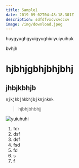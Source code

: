 ```yaml
---
title: Sample1
date: 2019-09-02T04:48:18.301Z
description: sdfdfvxcvxvccxv
image: /img/download.jpeg
---
```

huygyughgyuigyughiuiyuiyuihuk

bvhjh

# hjbhjgbhjbhjbhj

## jhbjkbhjb

```
njkjkbjhkbhjbjkmjnknk
```

> hjbhjbhbhjj

![yuiuhuhi](/img/download.jpeg "ughuihguikhk")

1. fdr
2. dsf
3. dsf
4. fsd
5. fd
6. s
7. f

